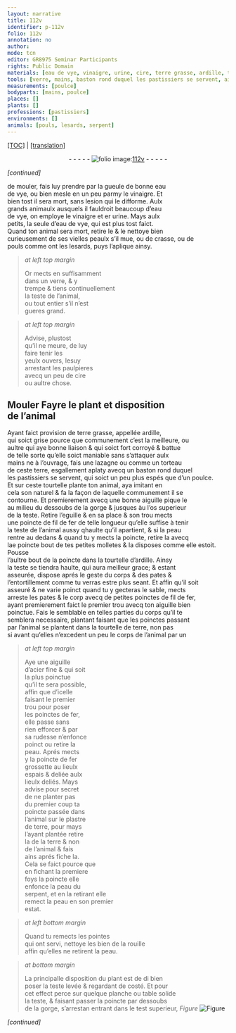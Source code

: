 ```yaml
---
layout: narrative
title: 112v
identifier: p-112v
folio: 112v
annotation: no
author:
mode: tcn
editor: GR8975 Seminar Participants
rights: Public Domain
materials: [eau de vye, vinaigre, urine, cire, terre grasse, ardille, terre, fil de fer, acier, fer, rouille]
tools: [verre, mains, baston rond duquel les pastissiers se servent, aiguille, eguille, poincte de fil de fer, poincte, molletes, poinctes de fil de fer, poinctes, aiguille d’acier fine, poinctes de fer, poincte de fer, pointes, planche ou table solide]
measurements: [poulce]
bodyparts: [mains, poulce]
places: []
plants: []
professions: [pastissiers]
environments: []
animals: [pouls, lesards, serpent]
---
```


 <p><a href="{{ site.baseurl }}/normalized/">[TOC]</a> | <a href="{{ site.baseurl }}/texts/p-112v_tl/" target="_blank">[translation]</a></p><div class="folio" align="center">- - - - - <a href="http://gallica.bnf.fr/ark:/12148/btv1b10500001g/f230.image" target="_blank"><img src="https://cu-mkp.github.io/2017-workshop-edition/assets/photo-icon.png" alt="folio image: " style="display:inline-block; margin-bottom:-3px;"/>112v</a> - - - - - </div>  
 
*[continued]*
  
de mouler, fais luy prendre par la gueule de bonne <span class="m">eau<br/> de vye</span>, ou bien mesle en un peu parmy le <span class="m">vinaigre</span>. Et<br/> bien tost il sera mort, sans lesion qui le difforme. Aulx<br/> grands animaulx ausquels il fauldroit beaucoup d’<span class="m">eau<br/> de vye</span>, on employe le <span class="m">vinaigre</span> et <span class="del">er</span> <span class="m">urine</span>. Mays aulx<br/> petits, la seule d’<span class="m">eau de vye</span>, qui est plus tost faict.<br/> Quand ton animal sera mort, retire le & le nettoye bien<br/> curieusem<span class="exp">ent</span> de ses vielles peaulx s’il mue, ou de crasse, ou de<br/> <span class="al">pouls</span> co<span class="exp">mm</span>e ont les <span class="al">lesards</span>, puys l’aplique ainsy.
 
> *at left top margin*
> 
> 
>   Or mects en suffisamment<br/> dans un <span class="tl">verre</span>, & y<br/> trempe & tiens continuellem<span class="exp">ent</span><br/> la teste de l’animal,<br/> ou tout entier s’il n’est<br/> gueres grand.
 
> *at left top margin*
> 
> 
>   Advise, plustost<br/> qu’il ne meure, de luy<br/> faire tenir les<br/> yeulx ouvers, l<span class="del">es</span>uy<br/> arrestant les paulpieres<br/> avecq un peu de <span class="m">cire</span><br/> ou aultre chose.
 
 
  

## <span class="del">Mouler</span> Fayre le plant et disposition<br/> de l’animal

 
Ayant faict provision de <span class="m">terre grasse</span>, appellée <span class="m">ardille</span>,<br/> qui soict grise pource que communem<span class="exp">ent</span> c’est la meilleure, ou<br/> aultre qui aye bonne liaison & qui soict fort corroyé & battue<br/> de telle sorte qu’elle soict maniable sans s’attaquer aulx<br/> <span class="tl"><span class="bp">mains</span></span> ne à l’ouvrage, fais une lazagne ou comme un torteau<br/> de ceste <span class="m">terre</span>, esgallem<span class="exp">ent</span> aplaty avecq un <span class="tl">baston rond duquel<br/> les <span class="pro">pastissiers</span> se servent</span>, qui soict un peu plus espés que d’un <span class="ms"><span class="bp">poulce</span></span>.<br/> Et sur ceste tourtelle plante ton animal, <span class="del">aya</span> imitant en<br/> cela son naturel & <span class="del">fa</span> la façon de laquelle co<span class="exp">mmun</span>ement il se<br/> contourne. Et premierement avecq une bonne <span class="tl">aiguille</span> pique le<br/> au milieu du dessoubs de la gorge & jusques à<span class="del">u <span class="ill"></span></span> l’os superieur<br/> de la teste. Retire l’<span class="tl">eguille</span> & en sa place & son trou mects<br/> une <span class="tl">poincte de <span class="m">fil de fer</span></span> de telle longueur qu’elle suffise à tenir<br/> la teste de l’animal aussy <span class="del">q</span>haulte qu’il apartient, & si la peau<br/> rentre au dedans <span class="del">&</span> quand tu y mects la <span class="tl">poincte</span>, retire la avecq<br/> l<span class="del">a</span>e <span class="del"><span class="tl">poincte</span></span> bout de tes petites <span class="tl">molletes</span> & la disposes co<span class="exp">mm</span>e elle estoit. Pousse<br/> l’aultre bout de la <span class="tl">poincte</span> dans la tourtelle d’<span class="m">ardille</span>. Ainsy<br/> la teste se tiendra haulte, qui aura meilleur grace; & estant<br/> asseurée, dispose aprés le geste du corps & des pates &<br/> l’entortillem<span class="exp">ent</span> co<span class="exp">mm</span>e tu verras estre plus seant. Et affin qu’il soit<br/> asseuré & ne varie poinct quand tu y gecteras le sable, <span class="del">mects</span><br/> arreste les pates <span class="del">& le corp</span> avecq de petites <span class="tl">poinctes de <span class="m">fil de fer</span></span>,<br/> ayant premierem<span class="exp">ent</span> faict le premier trou avecq ton <span class="tl">aiguille</span> bien<br/> poinctue. Fais le semblable en telles parties du corps qu’il te<br/> semblera necessaire, <span class="del">plantant</span> faisant que les <span class="tl">poinctes</span> passa<span class="exp">n</span>t<br/> par l’animal se plantent dans la tourtelle de terre, non pas<br/> si avant qu’elles n’excedent un peu le corps de l’animal par un
 
> *at left top margin*
> 
> 
>   Aye une <span class="tl">aiguille<br/> d’<span class="m">acier</span> fine</span> & qui soit<br/> la plus poinctue<br/> qu’il te sera possible,<br/> affin que d’icelle<br/> faisant le premier<br/> trou pour poser<br/> les <span class="tl">poinctes de <span class="m">fer</span></span>,<br/> elle passe sans<br/> rien efforcer & par<br/> sa rudesse n’enfonce<br/> poinct ou retire la<br/> peau. Aprés mects<br/> y la <span class="tl">poincte de <span class="m">fer</span></span><br/> grossette au lieulx<br/> espais & deliée aulx<br/> lieulx deliés. Mays<br/> advise pour secret<br/> de ne planter pas<br/> du premier coup ta<br/> <span class="tl">poincte</span> passée dans<br/> l’animal sur le plastre<br/> de <span class="m">terre</span>, <span class="del">pour</span> mays<br/> l’ayant plantée retire<br/> la de la <span class="m">terre</span> & non<br/> de l’animal & <span class="del">fais<br/> ains</span> aprés fiche la.<br/> Cela se faict pource que<br/> en fichant la premiere<br/> foys la <span class="tl">poincte</span> elle<br/> enfonce la peau du<br/> <span class="al">serpent</span>, et en la retirant elle<br/> remect la peau en son premier <br/> estat.
 
> *at left bottom margin*
> 
> 
>   Quand tu remects les <span class="tl">pointes</span><br/> qui ont servi, nettoye les bien de la <span class="m">rouille</span><br/> affin qu’elles ne retirent la peau.
 
> *at bottom margin*
> 
> 
>   La principalle disposition du plant est de <span class="del">di</span> bien<br/> poser la teste levée & regardant de costé. Et pour<br/> cet effect perce sur quelque <span class="tl">planche ou table solide</span><br/> la teste, <span class="del">& <span class="ill"></span></span> faisant passer la <span class="tl">poincte</span> par dessoubs<br/> de la gorge, <span class="del">s’arrestan</span> entrant dans le test superieur, 
> *Figure*
> <a href="https://drive.google.com/open?id=0B9-oNrvWdlO5c3dzVlNzcUd6MnM" target="_blank"><img src="https://cu-mkp.github.io/GR8975-edition/assets/photo-icon.png" alt="Figure" style="display:inline-block; margin-bottom:-3px;"/></a>
 
 
*[continued]*
 
 